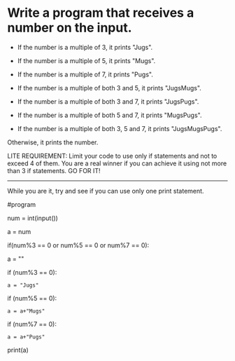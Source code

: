 # Write a program that receives a number on the input.
  - If the number is a multiple of 3, it prints "Jugs". 
  - If the number is a multiple of 5, it prints "Mugs".
  - If the number is a multiple of 7, it prints "Pugs".

  - If the number is a multiple of both 3 and 5, it prints "JugsMugs".
  - If the number is a multiple of both 3 and 7, it prints "JugsPugs".
  - If the number is a multiple of both 5 and 7, it prints "MugsPugs".
  - If the number is a multiple of both 3, 5 and 7, it prints "JugsMugsPugs".

Otherwise, it prints the number.

LITE REQUIREMENT:
Limit your code to use only if statements and not to exceed 4 of them. 
You are a real winner if you can achieve it using not more than 3 if statements.
GO FOR IT!  

-----
While you are it, try and see if you can use only one print statement. 





#program

num = int(input())

a = num

if(num%3 == 0 or num%5 == 0 or num%7 == 0):

  a = ""
  
  if (num%3 == 0):
 
    a = "Jugs"
    
  if (num%5 == 0):
  
    a = a+"Mugs"
    
  if (num%7 == 0):
  
    a = a+"Pugs"
    
print(a)
